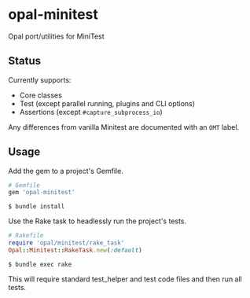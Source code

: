 # opal-minitest

Opal port/utilities for MiniTest

## Status

Currently supports:

* Core classes
* Test (except parallel running, plugins and CLI options)
* Assertions (except `#capture_subprocess_io`)

Any differences from vanilla Minitest are documented with an `OMT` label.

## Usage

Add the gem to a project's Gemfile.

```ruby
# Gemfile
gem 'opal-minitest'
```

`$ bundle install`

Use the Rake task to headlessly run the project's tests.

```ruby
# Rakefile
require 'opal/minitest/rake_task'
Opal::Minitest::RakeTask.new(:default)
```

`$ bundle exec rake`

This will require standard test_helper and test code files and then run all tests.
